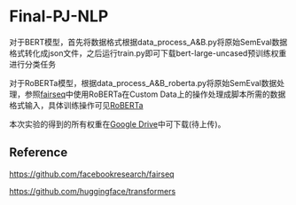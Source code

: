 # Final-PJ-NLP

对于BERT模型，首先将数据格式根据data_process_A&B.py将原始SemEval数据格式转化成json文件，之后运行train.py即可下载bert-large-uncased预训练权重进行分类任务

对于RoBERTa模型，根据data_process_A&B_roberta.py将原始SemEval数据处理，参照[fairseq](https://github.com/facebookresearch/fairseq/blob/main/examples/roberta/README.custom_classification.md)中使用RoBERTa在Custom Data上的操作处理成脚本所需的数据格式输入，具体训练操作可见[RoBERTa](https://github.com/facebookresearch/fairseq/tree/main/examples/roberta)

本次实验的得到的所有权重在[Google Drive]()中可下载(待上传)。


## Reference
https://github.com/facebookresearch/fairseq

https://github.com/huggingface/transformers
